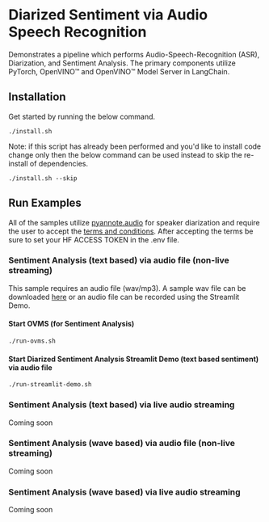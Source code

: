 # Diarized Sentiment via Audio Speech Recognition
Demonstrates a pipeline which performs Audio-Speech-Recognition (ASR), Diarization, and Sentiment Analysis. The primary components utilize PyTorch, OpenVINO™ and OpenVINO™ Model Server in LangChain.

## Installation

Get started by running the below command.

```
./install.sh
```

Note: if this script has already been performed and you'd like to install code change only then the below command can be used instead to skip the re-install of dependencies.

```
./install.sh --skip
```

## Run Examples

All of the samples utilize [pyannote.audio](https://github.com/pyannote/pyannote-audio) for speaker diarization and require the user to accept the [terms and conditions](https://huggingface.co/pyannote/speaker-diarization-3.1).  After accepting the terms be sure to set your HF ACCESS TOKEN in the .env file.

### Sentiment Analysis (text based) via audio file (non-live streaming)

This sample requires an audio file (wav/mp3). A sample wav file can be downloaded [here](https://github.com/intel/intel-extension-for-transformers/raw/refs/heads/main/intel_extension_for_transformers/neural_chat/assets/audio/sample_2.wav) or an audio file can be recorded using the Streamlit Demo.

#### Start OVMS (for Sentiment Analysis)
```
./run-ovms.sh
```

#### Start Diarized Sentiment Analysis Streamlit Demo (text based sentiment) via audio file
```
./run-streamlit-demo.sh
```

### Sentiment Analysis (text based) via live audio streaming

Coming soon

### Sentiment Analysis (wave based) via audio file (non-live streaming)

Coming soon

### Sentiment Analysis (wave based) via live audio streaming

Coming soon

